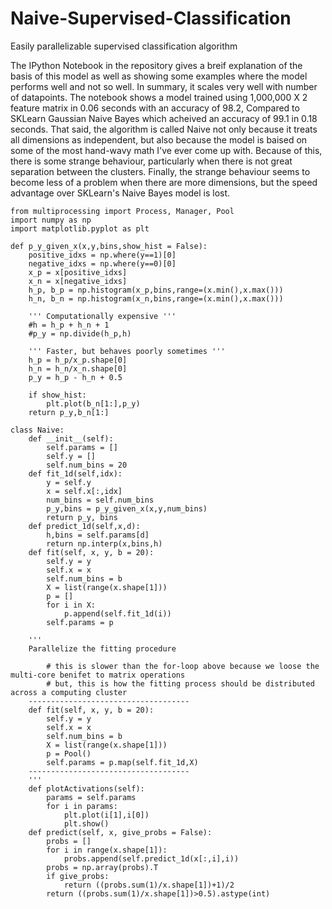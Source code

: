 # Naive-Supervised-Classification
Easily parallelizable supervised classification algorithm



The IPython Notebook in the repository gives a breif explanation of the basis of this model as well as showing some examples where the model performs well and not so well. In summary, it scales very well with number of datapoints. The notebook shows a model trained using 1,000,000 X 2 feature matrix in 0.06 seconds with an accuracy of 98.2, Compared to SKLearn Gaussian Naive Bayes which acheived an accuracy of 99.1 in 0.18 seconds. That said, the algorithm is called Naive not only because it treats all dimensions as independent, but also because the model is baised on some of the most hand-wavy math I've ever come up with. Because of this, there is some strange behaviour, particularly when there is not great separation between the clusters. Finally, the strange behaviour seems to become less of a problem when there are more dimensions, but the speed advantage over SKLearn's Naive Bayes model is lost.


```
from multiprocessing import Process, Manager, Pool
import numpy as np
import matplotlib.pyplot as plt

def p_y_given_x(x,y,bins,show_hist = False):
    positive_idxs = np.where(y==1)[0]
    negative_idxs = np.where(y==0)[0]
    x_p = x[positive_idxs]
    x_n = x[negative_idxs]
    h_p, b_p = np.histogram(x_p,bins,range=(x.min(),x.max()))
    h_n, b_n = np.histogram(x_n,bins,range=(x.min(),x.max()))
    
    ''' Computationally expensive '''
    #h = h_p + h_n + 1
    #p_y = np.divide(h_p,h)
    
    ''' Faster, but behaves poorly sometimes '''
    h_p = h_p/x_p.shape[0]
    h_n = h_n/x_n.shape[0]
    p_y = h_p - h_n + 0.5

    if show_hist:
        plt.plot(b_n[1:],p_y)
    return p_y,b_n[1:]

class Naive:
    def __init__(self):
        self.params = []
        self.y = []
        self.num_bins = 20
    def fit_1d(self,idx):
        y = self.y
        x = self.x[:,idx]
        num_bins = self.num_bins
        p_y,bins = p_y_given_x(x,y,num_bins)
        return p_y, bins
    def predict_1d(self,x,d):
        h,bins = self.params[d]
        return np.interp(x,bins,h)
    def fit(self, x, y, b = 20):
        self.y = y
        self.x = x
        self.num_bins = b
        X = list(range(x.shape[1]))
        p = []
        for i in X:
            p.append(self.fit_1d(i))
        self.params = p

    ''' 
    Parallelize the fitting procedure
    
        # this is slower than the for-loop above because we loose the multi-core benifet to matrix operations
        # but, this is how the fitting process should be distributed across a computing cluster
    ------------------------------------
    def fit(self, x, y, b = 20):
        self.y = y
        self.x = x
        self.num_bins = b
        X = list(range(x.shape[1]))
        p = Pool()
        self.params = p.map(self.fit_1d,X)
    ------------------------------------
    '''
    def plotActivations(self):
        params = self.params
        for i in params:
            plt.plot(i[1],i[0])
            plt.show()
    def predict(self, x, give_probs = False):
        probs = []
        for i in range(x.shape[1]):
            probs.append(self.predict_1d(x[:,i],i))
        probs = np.array(probs).T
        if give_probs:
            return ((probs.sum(1)/x.shape[1])+1)/2
        return ((probs.sum(1)/x.shape[1])>0.5).astype(int)
            
```
